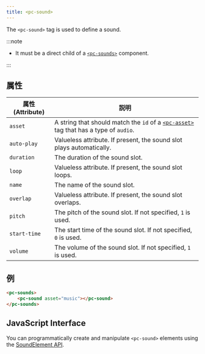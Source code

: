 ```yaml
---
title: <pc-sound>
---
```


The `<pc-sound>` tag is used to define a sound.

:::note

* It must be a direct child of a [`<pc-sounds>`](../pc-sounds) component.

:::

## 属性

| 属性 (Attribute) | 説明 |
| --- | --- |
| `asset` | A string that should match the `id` of a [`<pc-asset>`](../pc-asset) tag that has a type of `audio`. |
| `auto-play` | Valueless attribute. If present, the sound slot plays automatically. |
| `duration` | The duration of the sound slot. |
| `loop` | Valueless attribute. If present, the sound slot loops. |
| `name` | The name of the sound slot. |
| `overlap` | Valueless attribute. If present, the sound slot overlaps. |
| `pitch` | The pitch of the sound slot. If not specified, `1` is used. |
| `start-time` | The start time of the sound slot. If not specified, `0` is used. |
| `volume` | The volume of the sound slot. If not specified, `1` is used. |

## 例

```html
<pc-sounds>
    <pc-sound asset="music"></pc-sound>
</pc-sounds>
```

## JavaScript Interface

You can programmatically create and manipulate `<pc-sound>` elements using the [SoundElement API](https://api.playcanvas.com/classes/EngineWebComponents.SoundElement.html).
